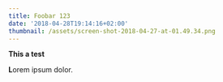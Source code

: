```yaml
---
title: Foobar 123
date: '2018-04-28T19:14:16+02:00'
thumbnail: /assets/screen-shot-2018-04-27-at-01.49.34.png
---
```

**This a test**

**L**orem ipsum dolor.
